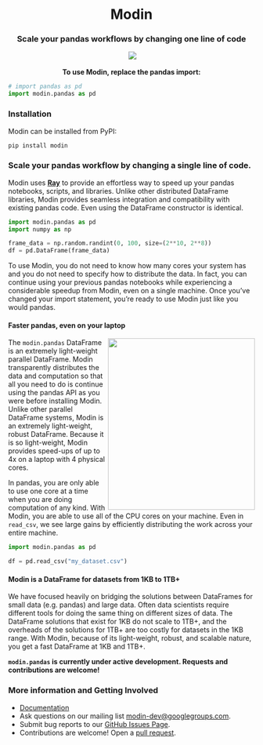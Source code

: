 <h1 align="center">Modin</h1>
<h3 align="center">Scale your pandas workflows by changing one line of code</h3>

<p align="center">
<a href="https://travis-ci.com/modin-project/modin"><img alt="" src="https://travis-ci.com/modin-project/modin.svg?branch=master"></a>
<a href="https://modin.readthedocs.io/en/latest/?badge=latest"><img alt="" src="https://readthedocs.org/projects/modin/badge/?version=latest"></a>
<a href="https://modin.readthedocs.io/en/latest/pandas_supported.html"><img src="https://img.shields.io/badge/pandas%20api%20coverage-71.77%25-orange.svg"></a>
<a href="https://pypi.org/project/modin/"><img alt="" src="https://img.shields.io/badge/pypi-0.2.2-blue.svg"></a>
</p>

<p align="center"><b>To use Modin, replace the pandas import:</b></p>

```python
# import pandas as pd
import modin.pandas as pd
```

### Installation

Modin can be installed from PyPI:

```bash
pip install modin
```

### Scale your pandas workflow by changing a single line of code.

Modin uses **[Ray](https://github.com/ray-project/ray/)** to provide an effortless way
to speed up your pandas notebooks, scripts, and libraries. Unlike other distributed
DataFrame libraries, Modin provides seamless integration and compatibility with
existing pandas code. Even using the DataFrame constructor is identical.

```python
import modin.pandas as pd
import numpy as np

frame_data = np.random.randint(0, 100, size=(2**10, 2**8))
df = pd.DataFrame(frame_data)
```

To use Modin, you do not need to know how many cores your system has and you do not need
to  specify how to distribute the data. In fact, you can continue using your previous
pandas notebooks while experiencing a considerable speedup from Modin, even on a single
machine. Once you’ve changed your import statement, you’re ready to use Modin just like
you would pandas.

#### Faster pandas, even on your laptop

<img align="right" style="display:inline;" height="350" width="300" src="https://github.com/modin-project/modin/blob/master/docs/img/read_csv_benchmark.png?raw=true"></a>

The `modin.pandas` DataFrame is an extremely light-weight parallel DataFrame. Modin 
transparently distributes the data and computation so that all you need to do is
continue using the pandas API as you were before installing Modin. Unlike other parallel
DataFrame systems, Modin is an extremely light-weight, robust DataFrame. Because it is so
light-weight, Modin provides speed-ups of up to 4x on a laptop with 4 physical cores.

In pandas, you are only able to use one core at a time when you are doing computation of
any kind. With Modin, you are able to use all of the CPU cores on your machine. Even in
`read_csv`, we see large gains by efficiently distributing the work across your entire
machine.

```python
import modin.pandas as pd

df = pd.read_csv("my_dataset.csv")
```

#### Modin is a DataFrame for datasets from 1KB to 1TB+ 

We have focused heavily on bridging the solutions between DataFrames for small data 
(e.g. pandas) and large data. Often data scientists require different tools for doing
the same thing on different sizes of data. The DataFrame solutions that exist for 1KB do
not scale to 1TB+, and the overheads of the solutions for 1TB+ are too costly for 
datasets in the 1KB range. With Modin, because of its light-weight, robust, and scalable
nature, you get a fast DataFrame at 1KB and 1TB+.

**`modin.pandas` is currently under active development. Requests and contributions are welcome!**



### More information and Getting Involved

- [Documentation](https://modin.readthedocs.io/en/latest/)
- Ask questions on our mailing list [modin-dev@googlegroups.com](https://groups.google.com/forum/#!forum/modin-dev).
- Submit bug reports to our [GitHub Issues Page](https://github.com/modin-project/modin/issues).
- Contributions are welcome! Open a [pull request](https://github.com/modin-project/modin/pulls).
